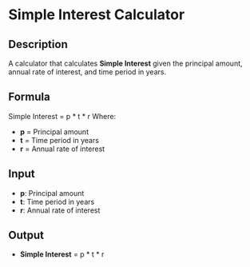 # Simple Interest Calculator

## Description
A calculator that calculates **Simple Interest** given the principal amount, annual rate of interest, and time period in years.

## Formula
Simple Interest = p * t * r
Where:  
- **p** = Principal amount  
- **t** = Time period in years  
- **r** = Annual rate of interest  

## Input
- **p**: Principal amount  
- **t**: Time period in years  
- **r**: Annual rate of interest  

## Output
- **Simple Interest** = p * t * r
